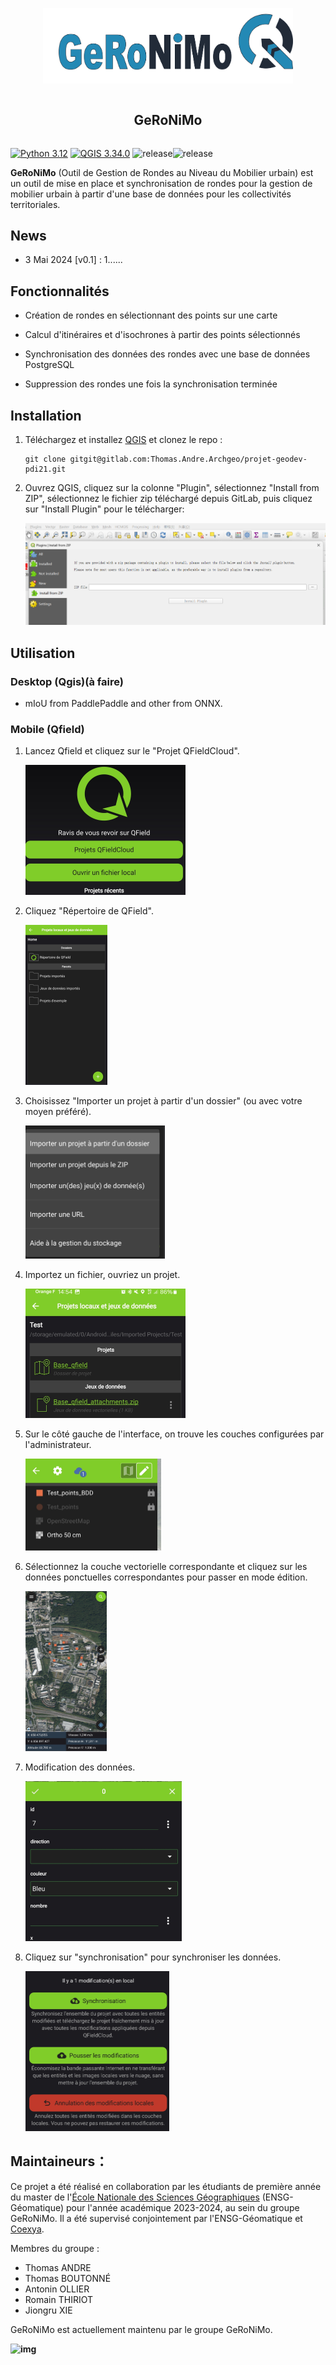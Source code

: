 <div align="center">
    <article style="display: flex; flex-direction: column; align-items: center; justify-content: center;">
        <p align="center"><img width="400" src="./icon2.png" /></p>
        <h1 style="width: 100%; text-align: center;">GeRoNiMo</h1>
    </article>
</div>




[![Python 3.12](https://img.shields.io/badge/python-3.12-yellow.svg)](https://www.python.org/downloads/release/python-380/) [![QGIS 3.34.0](https://img.shields.io/badge/qgis-3.34.0-green.svg)](https://www.qgis.org/) ![release](https://img.shields.io/badge/postgresql-16-blue.svg)![release](https://img.shields.io/badge/release-v0.1-red.svg)



**GeRoNiMo** (Outil de Gestion de Rondes au Niveau du Mobilier urbain) est un outil de mise en place et synchronisation de rondes pour la gestion de mobilier urbain à partir d'une base de données pour les collectivités territoriales.



## News

- 3 Mai 2024 [v0.1] : 1......

  

## Fonctionnalités 
- Création de rondes en sélectionnant des points sur une carte 

- Calcul d'itinéraires et d'isochrones à partir des points sélectionnés 

- Synchronisation des données des rondes avec une base de données PostgreSQL 

- Suppression des rondes une fois la synchronisation terminée

  

## Installation

1. Téléchargez et installez [QGIS](https://www.qgis.org/en/site/) et clonez le repo :

   ```git
   git clone gitgit@gitlab.com:Thomas.Andre.Archgeo/projet-geodev-pdi21.git
   ```

2. Ouvrez QGIS, cliquez sur la colonne "Plugin", sélectionnez "Install from ZIP", sélectionnez le fichier zip téléchargé depuis GitLab, puis cliquez sur "Install Plugin" pour le télécharger:

   

   <img src="https://raw.githubusercontent.com/xiejiongru/GeRoNiMo/master/2024/05/upgit_20240510_1715301380.png" alt="image-20240509204857740" style="zoom: 67%;" />

   

## Utilisation

### Desktop (Qgis)(à faire)

- mIoU from PaddlePaddle and other from ONNX.





### Mobile (Qfield)



1. Lancez Qfield et cliquez sur le "Projet QFieldCloud".

   <img src="https://raw.githubusercontent.com/xiejiongru/GeRoNiMo/master/2024/05/upgit_20240510_1715301386.jpg" alt="SmartSelect_20240226_145243" style="zoom: 25%;" />

   

2. Cliquez "Répertoire de QField".

   <img src="https://raw.githubusercontent.com/xiejiongru/GeRoNiMo/master/2024/05/upgit_20240510_1715301391.jpg" alt="SmartSelect_20240226_145303" style="zoom: 25%;" />

   

3. Choisissez "Importer un projet à partir d'un dossier" (ou avec votre moyen préféré).

   <img src="https://raw.githubusercontent.com/xiejiongru/GeRoNiMo/master/2024/05/upgit_20240510_1715301406.jpg" alt="SmartSelect_20240226_145330" style="zoom: 25%;" />

   

4. Importez un fichier, ouvriez un projet.

   <img src="https://raw.githubusercontent.com/xiejiongru/GeRoNiMo/master/2024/05/upgit_20240510_1715301414.jpg" alt="SmartSelect_20240226_145432" style="zoom:25%;" />

   

5. Sur le côté gauche de l'interface, on trouve les couches configurées par l'administrateur.

   <img src="https://raw.githubusercontent.com/xiejiongru/GeRoNiMo/master/2024/05/upgit_20240510_1715301417.jpg" alt="SmartSelect_20240226_145532" style="zoom:25%;" />

   

6. Sélectionnez la couche vectorielle correspondante et cliquez sur les données ponctuelles correspondantes pour passer en mode édition.

   <img src="https://raw.githubusercontent.com/xiejiongru/GeRoNiMo/master/2024/05/upgit_20240510_1715301420.jpg" alt="SmartSelect_20240226_145621" style="zoom:25%;" />

   

7. Modification des données.

   <img src="https://raw.githubusercontent.com/xiejiongru/GeRoNiMo/master/2024/05/upgit_20240510_1715301424.jpg" alt="SmartSelect_20240226_150905" style="zoom:25%;" />

   

8. Cliquez sur "synchronisation" pour synchroniser les données.

   <img src="https://raw.githubusercontent.com/xiejiongru/GeRoNiMo/master/2024/05/upgit_20240510_1715301427.jpg" alt="SmartSelect_20240226_145549" style="zoom:25%;" />



## Maintaineurs：

Ce projet a été réalisé en collaboration par les étudiants de première année du master de l'[École Nationale des Sciences Géographiques](https://ensg.eu/fr) (ENSG-Géomatique) pour l'année académique 2023-2024, au sein du groupe GeRoNiMo. Il a été supervisé conjointement par l'ENSG-Géomatique et [Coexya](https://coexya.eu/).

Membres du groupe :

- Thomas ANDRE
- Thomas BOUTONNÉ
- Antonin OLLIER
- Romain THIRIOT
- Jiongru XIE

GeRoNiMo est actuellement maintenu par le groupe GeRoNiMo.

**![img](https://lh7-us.googleusercontent.com/cMGB8VPhosYzesKnoxCR4cG0ozOn9X3ATqCzkw81rUnXjZGtMC-O8mmatzxswO80AwZ_NfRPOzoDmsdXsRkhim0SEQzXtpQkeqK1qfQpfpGT0IzAlRJUPyW0RMm9SQSSZJAhcez1oS78u-JTIk6712w)**

